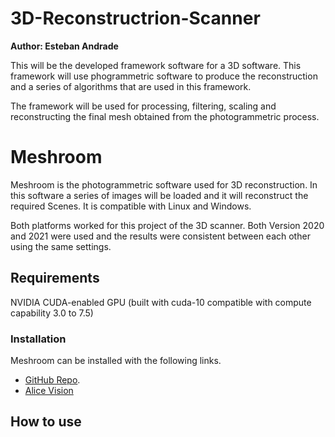 # 3D-Reconstructrion-Scanner
**Author: Esteban Andrade**

This will be the developed framework software for a 3D software.
This framework will use phogrammetric software to produce the reconstruction and a series of algorithms that are used in this framework.

The framework will be used for processing, filtering, scaling and reconstructing the final mesh obtained from the photogrammetric process.

# Meshroom
Meshroom is the photogrammetric software used for 3D reconstruction. In this software a series of images will be loaded and it will reconstruct the required Scenes.
It is compatible with Linux and Windows.

Both platforms worked for this project of the 3D scanner. Both Version 2020 and 2021 were used and the results were consistent between each other using the same settings.

## Requirements
NVIDIA CUDA-enabled GPU (built with cuda-10 compatible with compute capability 3.0 to 7.5)

### Installation
Meshroom can be installed with the following links.

- [GitHub Repo](https://github.com/alicevision/meshroom).
- [Alice Vision](https://alicevision.org/#meshroom)

## How to use



